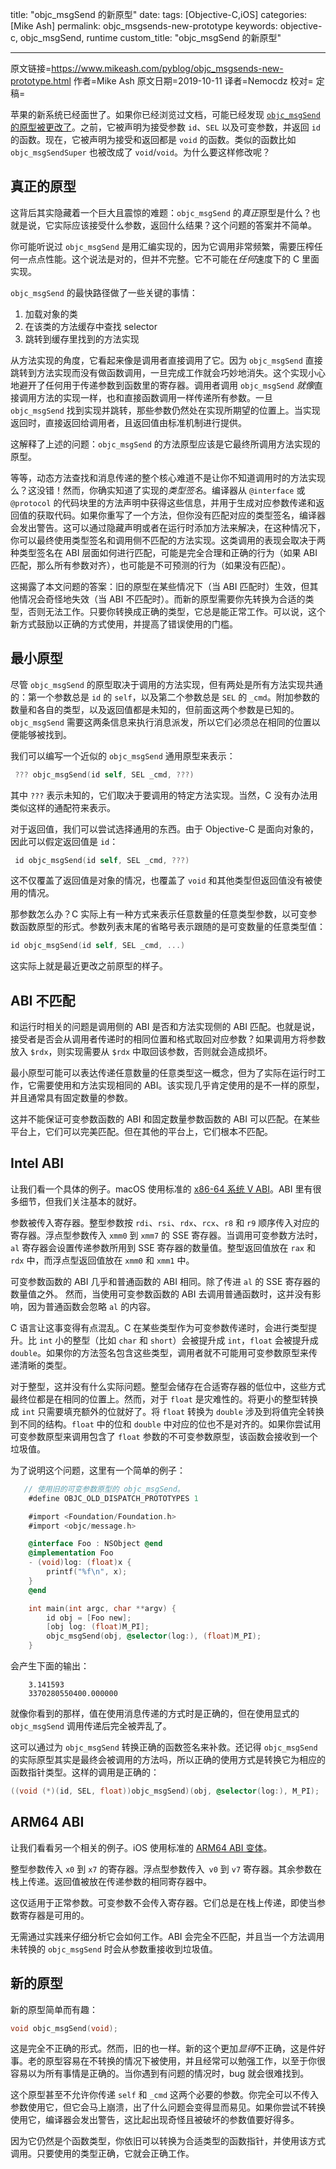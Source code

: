 title: "objc_msgSend 的新原型"
date: 
tags: [Objective-C,iOS]
categories: [Mike Ash]
permalink: objc_msgsends-new-prototype
keywords: objective-c, objc_msgSend, runtime
custom_title: "objc_msgSend 的新原型"

------

原文链接=https://www.mikeash.com/pyblog/objc_msgsends-new-prototype.html
作者=Mike Ash
原文日期=2019-10-11
译者=Nemocdz
校对=
定稿=

 <!--此处开始正文-->

苹果的新系统已经面世了。如果你已经浏览过文档，可能已经发现 [`objc_msgSend` 的原型被更改了](https://developer.apple.com/documentation/objectivec/1456712-objc_msgsend)。之前，它被声明为接受参数 `id`、`SEL` 以及可变参数，并返回 `id` 的函数。现在，它被声明为接受和返回都是 `void` 的函数。类似的函数比如 `objc_msgSendSuper` 也被改成了 `void`/`void`。为什么要这样修改呢？

 <!--more-->

## 真正的原型

这背后其实隐藏着一个巨大且震惊的难题：`objc_msgSend` 的*真正*原型是什么？也就是说，它实际应该接受什么参数，返回什么结果？这个问题的答案并不简单。

你可能听说过 `objc_msgSend` 是用汇编实现的，因为它调用非常频繁，需要压榨任何一点点性能。这个说法是对的，但并不完整。它不可能在*任何*速度下的 C 里面实现。

`objc_msgSend` 的最快路径做了一些关键的事情：

1. 加载对象的类
2. 在该类的方法缓存中查找 selector
3. 跳转到缓存里找到的方法实现

从方法实现的角度，它看起来像是调用者直接调用了它。因为 `objc_msgSend` 直接跳转到方法实现而没有做函数调用，一旦完成工作就会巧妙地消失。这个实现小心地避开了任何用于传递参数到函数里的寄存器。调用者调用 `objc_msgSend` *就像*直接调用方法的实现一样，也和直接函数调用一样传递所有参数。一旦 `objc_msgSend` 找到实现并跳转，那些参数仍然处在实现所期望的位置上。当实现返回时，直接返回给调用者，且返回值由标准机制进行提供。

这解释了上述的问题：`objc_msgSend` 的方法原型应该是它最终所调用方法实现的原型。

等等，动态方法查找和消息传递的整个核心难道不是让你不知道调用时的方法实现么？这没错！然而，你确实知道了实现的*类型签名*。编译器从 `@interface` 或 `@protocol` 的代码块里的方法声明中获得这些信息，并用于生成对应参数传递和返回值的获取代码。如果你重写了一个方法，但你没有匹配对应的类型签名，编译器会发出警告。这可以通过隐藏声明或者在运行时添加方法来解决，在这种情况下，你可以最终使用类型签名和调用侧不匹配的方法实现。这类调用的表现会取决于两种类型签名在 ABI 层面如何进行匹配，可能是完全合理和正确的行为（如果 ABI 匹配，那么所有参数对齐），也可能是不可预测的行为（如果没有匹配）。

这揭露了本文问题的答案：旧的原型在某些情况下（当 ABI 匹配时）生效，但其他情况会奇怪地失效（当 ABI 不匹配时）。而新的原型需要你先转换为合适的类型，否则无法工作。只要你转换成正确的类型，它总是能正常工作。可以说，这个新方式鼓励以正确的方式使用，并提高了错误使用的门槛。

## 最小原型

尽管 `objc_msgSend` 的原型取决于调用的方法实现，但有两处是所有方法实现共通的：第一个参数总是 `id` 的 `self`，以及第二个参数总是 `SEL` 的 `_cmd`。附加参数的数量和各自的类型，以及返回值都是未知的，但前面这两个参数是已知的。`objc_msgSend` 需要这两条信息来执行消息派发，所以它们必须总在相同的位置以便能够被找到。

我们可以编写一个近似的 `objc_msgSend` 通用原型来表示：

```objective-c
 ??? objc_msgSend(id self, SEL _cmd, ???)
```

其中 `???` 表示未知的，它们取决于要调用的特定方法实现。当然，C 没有办法用类似这样的通配符来表示。

对于返回值，我们可以尝试选择通用的东西。由于 Objective-C 是面向对象的，因此可以假定返回值是 `id`：

```objective-c
 id objc_msgSend(id self, SEL _cmd, ???)
```

这不仅覆盖了返回值是对象的情况，也覆盖了 `void` 和其他类型但返回值没有被使用的情况。

那参数怎么办？C 实际上有一种方式来表示任意数量的任意类型参数，以可变参数函数原型的形式。参数列表末尾的省略号表示跟随的是可变数量的任意类型值：

```objective-c
id objc_msgSend(id self, SEL _cmd, ...)
```

这实际上就是最近更改之前原型的样子。

## ABI 不匹配

和运行时相关的问题是调用侧的 ABI 是否和方法实现侧的 ABI 匹配。也就是说，接受者是否会从调用者传递时的相同位置和格式取回对应参数？如果调用方将参数放入 `$rdx`，则实现需要从 `$rdx` 中取回该参数，否则就会造成损坏。

最小原型可能可以表达传递任意数量的任意类型这一概念，但为了实际在运行时工作，它需要使用和方法实现相同的 ABI。该实现几乎肯定使用的是不一样的原型，并且通常具有固定数量的参数。

这并不能保证可变参数函数的 ABI 和固定数量参数函数的 ABI 可以匹配。在某些平台上，它们可以完美匹配。但在其他的平台上，它们根本不匹配。

## Intel ABI

让我们看一个具体的例子。macOS 使用标准的 [x86-64 系统 V ABI](https://www.uclibc.org/docs/psABI-x86_64.pdf)。ABI 里有很多细节，但我们关注基本的就好。

参数被传入寄存器。整型参数按 `rdi`、`rsi`、`rdx`、`rcx`、`r8` 和 `r9` 顺序传入对应的寄存器。浮点型参数传入 `xmm0` 到 `xmm7` 的 SSE 寄存器。当调用可变参数方法时，`al` 寄存器会设置传递参数所用到 SSE 寄存器的数量值。整型返回值放在 `rax` 和 `rdx` 中，而浮点型返回值放在 `xmm0` 和 `xmm1` 中。

可变参数函数的 ABI 几乎和普通函数的 ABI 相同。除了传进 `al` 的 SSE 寄存器的数量值之外。 然而，当使用可变参数函数的 ABI 去调用普通函数时，这并没有影响，因为普通函数会忽略 `al` 的内容。

 C 语言让这事变得有点混乱。C 在某些类型作为可变参数传递时，会进行类型提升。比 `int` 小的整型（比如 `char` 和 `short`）会被提升成 `int`，`float` 会被提升成 `double`。如果你的方法签名包含这些类型，调用者就不可能用可变参数原型来传递清晰的类型。

对于整型，这并没有什么实际问题。整型会储存在合适寄存器的低位中，这些方式最终位都是在相同的位置上。然而，对于 `float` 是灾难性的。将更小的整型转换成 `int` 只需要填充额外的位就好了。将 `float` 转换为 `double` 涉及到将值完全转换到不同的结构。`float` 中的位和 `double` 中对应的位也不是对齐的。如果你尝试用可变参数原型来调用包含了 `float` 参数的不可变参数原型，该函数会接收到一个垃圾值。

为了说明这个问题，这里有一个简单的例子：

```objective-c
   // 使用旧的可变参数原型的 objc_msgSend。
    #define OBJC_OLD_DISPATCH_PROTOTYPES 1

    #import <Foundation/Foundation.h>
    #import <objc/message.h>

    @interface Foo : NSObject @end
    @implementation Foo
    - (void)log: (float)x {
        printf("%f\n", x);
    }
    @end

    int main(int argc, char **argv) {
        id obj = [Foo new];
        [obj log: (float)M_PI];
        objc_msgSend(obj, @selector(log:), (float)M_PI);
    }
```

会产生下面的输出：

```
    3.141593
    3370280550400.000000
```

就像你看到的那样，值在使用消息传递的方式时是正确的，但在使用显式的 `objc_msgSend` 调用传递后完全被弄乱了。

这可以通过为 `objc_msgSend` 转换正确的函数签名来补救。还记得 `objc_msgSend` 的实际原型其实是最终会被调用的方法吗，所以正确的使用方式是转换它为相应的函数指针类型。这样的调用是正确的：

```objective-c
((void (*)(id, SEL, float))objc_msgSend)(obj, @selector(log:), M_PI);
```

## ARM64 ABI

让我们看看另一个相关的例子。iOS 使用标准的 [ARM64 ABI 变体](https://developer.apple.com/library/archive/documentation/Xcode/Conceptual/iPhoneOSABIReference/Articles/ARM64FunctionCallingConventions.html)。

整型参数传入 `x0` 到 `x7` 的寄存器。浮点型参数传入` v0` 到 `v7` 寄存器。其余参数在栈上传递。返回值被放在传递参数的相同寄存器中。

这仅适用于正常参数。可变参数不会传入寄存器。它们总是在栈上传递，即使当参数寄存器是可用的。

无需通过实践来仔细分析它会如何工作。ABI 会完全不匹配，并且当一个方法调用未转换的 `objc_msgSend` 时会从参数重接收到垃圾值。

## 新的原型

新的原型简单而有趣：

```objective-c
void objc_msgSend(void);
```

这是完全不正确的形式。然而，旧的也一样。新的这个更加*显得*不正确，这是件好事。老的原型容易在不转换的情况下被使用，并且经常可以勉强工作，以至于你很容易以为所有事情是正确的。当你遇到有问题的情况时，bug 就会很难找到。

这个原型甚至不允许你传递 `self` 和 `_cmd` 这两个必要的参数。你完全可以不传入参数使用它，但它会马上崩溃，出了什么问题会变得显而易见。如果你尝试不转换使用它，编译器会发出警告，这比起出现奇怪且被破坏的参数值要好得多。

因为它仍然是个函数类型，你依旧可以转换为合适类型的函数指针，并使用该方式调用。只要使用的类型正确，它就会正确工作。

